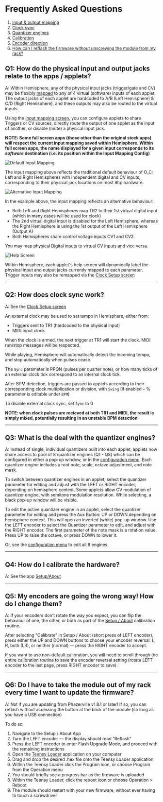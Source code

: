 # Frequently Asked Questions

1. [Input & output mapping](#io)
2. [Clock sync](#clock)
3. [Quantizer engines](#quantizers)
4. [Calibration](#calibration)
5. [Encoder direction](#encoders)
6. [How can I reflash the firmware without unscrewing the module from my rack?](#ezflash)

## Q1: How do the physical input and output jacks relate to the apps / applets? <a id='io'>

A: Within Hemisphere, any of the physical input jacks (trigger/gate and CV) may be flexibly [mapped](Hemisphere-Input-Mapping) to any of 4 virtual (software) inputs of each applet. The output jacks of each applet are hardcoded to A/B (Left Hemisphere) & C/D (Right Hemisphere), and these outputs may also be routed to the virtual inputs.

Using the [Input mapping screen](Hemisphere-Input-Mapping), you can configure applets to share Triggers or CV sources, directly route the output of one applet as the input of another, or disable (mute) a physical input jack.

**NOTE: Some full screen apps (those other than the original stock apps) will respect the current input mapping saved within Hemisphere. Within full screen apps, the name displayed for a given input corresponds to its _software_ destination (i.e. its position within the Input Mapping Config)**

<img src="images/Default_Map.png" alt="Default Input Mapping">

The input mapping above reflects the traditional default behaviour of O_C: Left and Right Hemispheres with independent digital and CV inputs, corresponding to their physical jack locations on most 8hp hardware.

<img src="images/Alt_Map.png" alt="Alternative Input Mapping">

In the example above, the input mapping reflects an alternative behaviour:
- Both Left and Right Hemispheres map TR2 to their 1st virtual digital input (which in many cases will be used for clock)
- The 2nd virtual digital input is disabled for the Left Hemisphere, whereas the Right Hemisphere is using the 1st output of the Left Hemisphere (Output A)
- Both Hemispheres share control voltage inputs CV1 and CV2.

You may map physical Digital inputs to virtual CV inputs and vice versa.

<img src="images/Help_Screen.png" alt="Help Screen">

Within Hemisphere, each applet's help screen will dynamically label the physical input and output jacks currently mapped to each parameter. Trigger inputs may also be remapped via the [Clock Setup screen](Clock-Setup)

<hr>

## Q2: How does clock sync work? <a id='clock'>

A: See the [Clock Setup screen](Clock-Setup)

An external clock may be used to set tempo in Hemisphere, either from:
- Triggers sent to TR1 (hardcoded to the physical input)
- MIDI input clock

When the clock is armed, the next trigger at TR1 will start the clock. MIDI run/stop messages will be respected.

While playing, Hemisphere will automatically detect the incoming tempo, and stop automatically when pulses cease.

The `Sync` parameter is PPQN (pulses per quarter note), or how many ticks of an external clock tick correspond to an internal clock tick.

After BPM detection, triggers are passed to applets according to their corresponding clock multiplication or division, with `Swing` (if enabled – % parameter is editable under `BPM`)

To disable external clock sync, set `Sync` to 0

**NOTE: when clock pulses are recieved at both TR1 and MIDI, the result is simply mixed, potentially resulting in an unstable BPM detection**

<hr>

## Q3: What is the deal with the quantizer engines? <a id='quantizers'>


A: Instead of single, individual quantizers built into each applet, applets now share access to pool of 8 quantizer engines (Q1 - Q8) which can be configured in either a pop-up window, or in the [configuration menu](Hemispher-Quantizer-Setup). Each quantizer engine includes a root note, scale, octave adjustment, and note mask.

To switch between quantizer engines in an applet, select the quantizer parameter for editing and adjust with the LEFT or RIGHT encoder, depending on hemisphere context. Some applets allow CV modulation of quantizer engine, with semitone modulation resolution. While selecting, a black pop-up window will be visible.

To edit the active quantizer engine in an applet, select the quantizer parameter for editing and press the Aux Button: UP or DOWN depending on hemisphere context. This will open an inverted (white) pop-up window. Use the LEFT encoder to select the Quantizer parameter to edit, and adjust with the RIGHT encoder. The first parameter of the note mask is a rotation value. Press UP to raise the octave, or press DOWN to lower it.

Or, see the [configuration menu](Hemispher-Quantizer-Setup) to edit all 8 engines.

<hr>

## Q4: How do I calibrate the hardware? <a id='calibration'>

A: See the app [Setup/About](Setup-About)

<hr>

## Q5: My encoders are going the wrong way! How do I change them? <a id='encoders'>

A: If your encoders don't rotate the way you expect, you can flip the behaviour of one, the other, or both as part of the [Setup / About](Setup-About) calibration routine.

After selecting "Calibrate" in Setup / About (short press of LEFT encoder), press either the UP and DOWN buttons to choose your encoder reversal: L, R, both (LR), or neither (normal) — press the RIGHT encoder to accept.

If you want to use non-default calibration, you will need to scroll through the entire calibration routine to save the encoder reversal setting (rotate LEFT encoder to the last page, press RIGHT encoder to save).

<hr>

## Q6: Do I have to take the module out of my rack every time I want to update the firmware? <a id='ezflash'>

A: Not if you are updating from Phazerville v1.8.1 or later! If so, you can reflash without accessing the button at the back of the module (so long as you have a USB connection)

To do so:

1. Navigate to the Setup / About App
2. Turn the LEFT encoder — the display should read “Reflash”
3. Press the LEFT encoder to enter Flash Upgrade Mode, and proceed with the remaining instructions
4. Open the [Teensy Loader](https://www.pjrc.com/teensy/loader.html) application on your computer
5. Drag and drop the desired .hex file onto the Teensy Loader application
6. Within the Teensy Loader click the Program icon, or choose Program from the Operation menu
5. You should briefly see a progress bar as the firmware is uploaded
6. Within the Teensy Loader, click the reboot icon or choose Operation > Reboot
7. The module should restart with your new firmware, without ever having to touch a screwdriver

